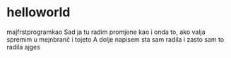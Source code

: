 # helloworld
majfrstprogramkao
Sad ja tu radim promjene kao i onda to, ako valja spremim u mejnbranč i tojeto
A dolje napisem sta sam radila i zasto sam to radila ajges
